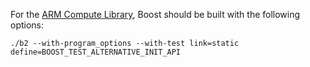 For the [ARM Compute Library](https://arm-software.github.io/ComputeLibrary/latest/tests.xhtml#building_boost), Boost should be built with the following options:
```
./b2 --with-program_options --with-test link=static define=BOOST_TEST_ALTERNATIVE_INIT_API
```
